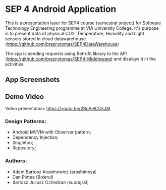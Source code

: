 # SEP 4 Android Application
This is a presentation layer for SEP4 course (semestral project) for Software Technology Engineering programme at VIA University College.
It's purpose is to present data of physical CO2, Temperature, Humidity and Light sensors stored in cloud datawarehouse (https://github.com/breznytomas/SEP4DataWarehouse)

The app is sending requests using Retrofit library to the API (https://github.com/breznytomas/SEP4-Middleware) and displays it in the activities.

## App Screenshots
<!-- ![Skate_Android_App_Image_1](https://i.postimg.cc/nL9czp8x/Skate-Shop-1.png) -->

## Demo Video
Video presentation: https://youtu.be/2BcAelCOkJM

### Design Patterns:
- Android MVVM with Observer pattern;
- Dependency Injection;
- Singleton;
- Repository; 

### Authors: 
- Adam Bartosz Arasimowicz (arashimoya) 
- Dan Pintea (Boierul) 
- Bartosz Juliusz Ochedzan (suprajski)
